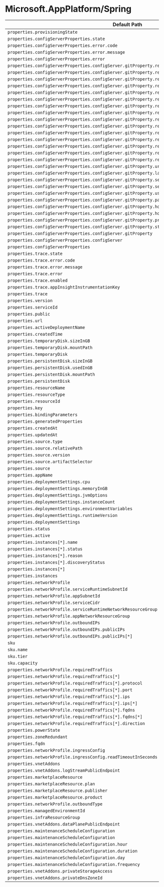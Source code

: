 # Microsoft.AppPlatform/Spring

| Default Path | Alias |
|---|---|
| `properties.provisioningState` | `Microsoft.AppPlatform/Spring/provisioningState` |
| `properties.configServerProperties.state` | `Microsoft.AppPlatform/Spring/configServerProperties.state` |
| `properties.configServerProperties.error.code` | `Microsoft.AppPlatform/Spring/configServerProperties.error.code` |
| `properties.configServerProperties.error.message` | `Microsoft.AppPlatform/Spring/configServerProperties.error.message` |
| `properties.configServerProperties.error` | `Microsoft.AppPlatform/Spring/configServerProperties.error` |
| `properties.configServerProperties.configServer.gitProperty.repositories[*].name` | `Microsoft.AppPlatform/Spring/configServerProperties.configServer.gitProperty.repositories[*].name` |
| `properties.configServerProperties.configServer.gitProperty.repositories[*].pattern[*]` | `Microsoft.AppPlatform/Spring/configServerProperties.configServer.gitProperty.repositories[*].pattern[*]` |
| `properties.configServerProperties.configServer.gitProperty.repositories[*].pattern` | `Microsoft.AppPlatform/Spring/configServerProperties.configServer.gitProperty.repositories[*].pattern` |
| `properties.configServerProperties.configServer.gitProperty.repositories[*].uri` | `Microsoft.AppPlatform/Spring/configServerProperties.configServer.gitProperty.repositories[*].uri` |
| `properties.configServerProperties.configServer.gitProperty.repositories[*].label` | `Microsoft.AppPlatform/Spring/configServerProperties.configServer.gitProperty.repositories[*].label` |
| `properties.configServerProperties.configServer.gitProperty.repositories[*].searchPaths[*]` | `Microsoft.AppPlatform/Spring/configServerProperties.configServer.gitProperty.repositories[*].searchPaths[*]` |
| `properties.configServerProperties.configServer.gitProperty.repositories[*].searchPaths` | `Microsoft.AppPlatform/Spring/configServerProperties.configServer.gitProperty.repositories[*].searchPaths` |
| `properties.configServerProperties.configServer.gitProperty.repositories[*].username` | `Microsoft.AppPlatform/Spring/configServerProperties.configServer.gitProperty.repositories[*].username` |
| `properties.configServerProperties.configServer.gitProperty.repositories[*].password` | `Microsoft.AppPlatform/Spring/configServerProperties.configServer.gitProperty.repositories[*].password` |
| `properties.configServerProperties.configServer.gitProperty.repositories[*].hostKey` | `Microsoft.AppPlatform/Spring/configServerProperties.configServer.gitProperty.repositories[*].hostKey` |
| `properties.configServerProperties.configServer.gitProperty.repositories[*].hostKeyAlgorithm` | `Microsoft.AppPlatform/Spring/configServerProperties.configServer.gitProperty.repositories[*].hostKeyAlgorithm` |
| `properties.configServerProperties.configServer.gitProperty.repositories[*].privateKey` | `Microsoft.AppPlatform/Spring/configServerProperties.configServer.gitProperty.repositories[*].privateKey` |
| `properties.configServerProperties.configServer.gitProperty.repositories[*].strictHostKeyChecking` | `Microsoft.AppPlatform/Spring/configServerProperties.configServer.gitProperty.repositories[*].strictHostKeyChecking` |
| `properties.configServerProperties.configServer.gitProperty.repositories[*]` | `Microsoft.AppPlatform/Spring/configServerProperties.configServer.gitProperty.repositories[*]` |
| `properties.configServerProperties.configServer.gitProperty.repositories` | `Microsoft.AppPlatform/Spring/configServerProperties.configServer.gitProperty.repositories` |
| `properties.configServerProperties.configServer.gitProperty.uri` | `Microsoft.AppPlatform/Spring/configServerProperties.configServer.gitProperty.uri` |
| `properties.configServerProperties.configServer.gitProperty.label` | `Microsoft.AppPlatform/Spring/configServerProperties.configServer.gitProperty.label` |
| `properties.configServerProperties.configServer.gitProperty.searchPaths[*]` | `Microsoft.AppPlatform/Spring/configServerProperties.configServer.gitProperty.searchPaths[*]` |
| `properties.configServerProperties.configServer.gitProperty.searchPaths` | `Microsoft.AppPlatform/Spring/configServerProperties.configServer.gitProperty.searchPaths` |
| `properties.configServerProperties.configServer.gitProperty.username` | `Microsoft.AppPlatform/Spring/configServerProperties.configServer.gitProperty.username` |
| `properties.configServerProperties.configServer.gitProperty.password` | `Microsoft.AppPlatform/Spring/configServerProperties.configServer.gitProperty.password` |
| `properties.configServerProperties.configServer.gitProperty.hostKey` | `Microsoft.AppPlatform/Spring/configServerProperties.configServer.gitProperty.hostKey` |
| `properties.configServerProperties.configServer.gitProperty.hostKeyAlgorithm` | `Microsoft.AppPlatform/Spring/configServerProperties.configServer.gitProperty.hostKeyAlgorithm` |
| `properties.configServerProperties.configServer.gitProperty.privateKey` | `Microsoft.AppPlatform/Spring/configServerProperties.configServer.gitProperty.privateKey` |
| `properties.configServerProperties.configServer.gitProperty.strictHostKeyChecking` | `Microsoft.AppPlatform/Spring/configServerProperties.configServer.gitProperty.strictHostKeyChecking` |
| `properties.configServerProperties.configServer.gitProperty` | `Microsoft.AppPlatform/Spring/configServerProperties.configServer.gitProperty` |
| `properties.configServerProperties.configServer` | `Microsoft.AppPlatform/Spring/configServerProperties.configServer` |
| `properties.configServerProperties` | `Microsoft.AppPlatform/Spring/configServerProperties` |
| `properties.trace.state` | `Microsoft.AppPlatform/Spring/trace.state` |
| `properties.trace.error.code` | `Microsoft.AppPlatform/Spring/trace.error.code` |
| `properties.trace.error.message` | `Microsoft.AppPlatform/Spring/trace.error.message` |
| `properties.trace.error` | `Microsoft.AppPlatform/Spring/trace.error` |
| `properties.trace.enabled` | `Microsoft.AppPlatform/Spring/trace.enabled` |
| `properties.trace.appInsightInstrumentationKey` | `Microsoft.AppPlatform/Spring/trace.appInsightInstrumentationKey` |
| `properties.trace` | `Microsoft.AppPlatform/Spring/trace` |
| `properties.version` | `Microsoft.AppPlatform/Spring/version` |
| `properties.serviceId` | `Microsoft.AppPlatform/Spring/serviceId` |
| `properties.public` | `Microsoft.AppPlatform/Spring/apps.public` |
| `properties.url` | `Microsoft.AppPlatform/Spring/apps.url` |
| `properties.activeDeploymentName` | `Microsoft.AppPlatform/Spring/apps.activeDeploymentName` |
| `properties.createdTime` | `Microsoft.AppPlatform/Spring/apps.createdTime` |
| `properties.temporaryDisk.sizeInGB` | `Microsoft.AppPlatform/Spring/apps.temporaryDisk.sizeInGB` |
| `properties.temporaryDisk.mountPath` | `Microsoft.AppPlatform/Spring/apps.temporaryDisk.mountPath` |
| `properties.temporaryDisk` | `Microsoft.AppPlatform/Spring/apps.temporaryDisk` |
| `properties.persistentDisk.sizeInGB` | `Microsoft.AppPlatform/Spring/apps.persistentDisk.sizeInGB` |
| `properties.persistentDisk.usedInGB` | `Microsoft.AppPlatform/Spring/apps.persistentDisk.usedInGB` |
| `properties.persistentDisk.mountPath` | `Microsoft.AppPlatform/Spring/apps.persistentDisk.mountPath` |
| `properties.persistentDisk` | `Microsoft.AppPlatform/Spring/apps.persistentDisk` |
| `properties.resourceName` | `Microsoft.AppPlatform/Spring/apps.bindings.resourceName` |
| `properties.resourceType` | `Microsoft.AppPlatform/Spring/apps.bindings.resourceType` |
| `properties.resourceId` | `Microsoft.AppPlatform/Spring/apps.bindings.resourceId` |
| `properties.key` | `Microsoft.AppPlatform/Spring/apps.bindings.key` |
| `properties.bindingParameters` | `Microsoft.AppPlatform/Spring/apps.bindings.bindingParameters` |
| `properties.generatedProperties` | `Microsoft.AppPlatform/Spring/apps.bindings.generatedProperties` |
| `properties.createdAt` | `Microsoft.AppPlatform/Spring/apps.bindings.createdAt` |
| `properties.updatedAt` | `Microsoft.AppPlatform/Spring/apps.bindings.updatedAt` |
| `properties.source.type` | `Microsoft.AppPlatform/Spring/apps.deployments.source.type` |
| `properties.source.relativePath` | `Microsoft.AppPlatform/Spring/apps.deployments.source.relativePath` |
| `properties.source.version` | `Microsoft.AppPlatform/Spring/apps.deployments.source.version` |
| `properties.source.artifactSelector` | `Microsoft.AppPlatform/Spring/apps.deployments.source.artifactSelector` |
| `properties.source` | `Microsoft.AppPlatform/Spring/apps.deployments.source` |
| `properties.appName` | `Microsoft.AppPlatform/Spring/apps.deployments.appName` |
| `properties.deploymentSettings.cpu` | `Microsoft.AppPlatform/Spring/apps.deployments.deploymentSettings.cpu` |
| `properties.deploymentSettings.memoryInGB` | `Microsoft.AppPlatform/Spring/apps.deployments.deploymentSettings.memoryInGB` |
| `properties.deploymentSettings.jvmOptions` | `Microsoft.AppPlatform/Spring/apps.deployments.deploymentSettings.jvmOptions` |
| `properties.deploymentSettings.instanceCount` | `Microsoft.AppPlatform/Spring/apps.deployments.deploymentSettings.instanceCount` |
| `properties.deploymentSettings.environmentVariables` | `Microsoft.AppPlatform/Spring/apps.deployments.deploymentSettings.environmentVariables` |
| `properties.deploymentSettings.runtimeVersion` | `Microsoft.AppPlatform/Spring/apps.deployments.deploymentSettings.runtimeVersion` |
| `properties.deploymentSettings` | `Microsoft.AppPlatform/Spring/apps.deployments.deploymentSettings` |
| `properties.status` | `Microsoft.AppPlatform/Spring/apps.deployments.status` |
| `properties.active` | `Microsoft.AppPlatform/Spring/apps.deployments.active` |
| `properties.instances[*].name` | `Microsoft.AppPlatform/Spring/apps.deployments.instances[*].name` |
| `properties.instances[*].status` | `Microsoft.AppPlatform/Spring/apps.deployments.instances[*].status` |
| `properties.instances[*].reason` | `Microsoft.AppPlatform/Spring/apps.deployments.instances[*].reason` |
| `properties.instances[*].discoveryStatus` | `Microsoft.AppPlatform/Spring/apps.deployments.instances[*].discoveryStatus` |
| `properties.instances[*]` | `Microsoft.AppPlatform/Spring/apps.deployments.instances[*]` |
| `properties.instances` | `Microsoft.AppPlatform/Spring/apps.deployments.instances` |
| `properties.networkProfile` | `Microsoft.AppPlatform/Spring/networkProfile` |
| `properties.networkProfile.serviceRuntimeSubnetId` | `Microsoft.AppPlatform/Spring/networkProfile.serviceRuntimeSubnetId` |
| `properties.networkProfile.appSubnetId` | `Microsoft.AppPlatform/Spring/networkProfile.appSubnetId` |
| `properties.networkProfile.serviceCidr` | `Microsoft.AppPlatform/Spring/networkProfile.serviceCidr` |
| `properties.networkProfile.serviceRuntimeNetworkResourceGroup` | `Microsoft.AppPlatform/Spring/networkProfile.serviceRuntimeNetworkResourceGroup` |
| `properties.networkProfile.appNetworkResourceGroup` | `Microsoft.AppPlatform/Spring/networkProfile.appNetworkResourceGroup` |
| `properties.networkProfile.outboundIPs` | `Microsoft.AppPlatform/Spring/networkProfile.outboundIPs` |
| `properties.networkProfile.outboundIPs.publicIPs` | `Microsoft.AppPlatform/Spring/networkProfile.outboundIPs.publicIPs` |
| `properties.networkProfile.outboundIPs.publicIPs[*]` | `Microsoft.AppPlatform/Spring/networkProfile.outboundIPs.publicIPs[*]` |
| `sku` | `Microsoft.AppPlatform/Spring/sku` |
| `sku.name` | `Microsoft.AppPlatform/Spring/sku.name` |
| `sku.tier` | `Microsoft.AppPlatform/Spring/sku.tier` |
| `sku.capacity` | `Microsoft.AppPlatform/Spring/sku.capacity` |
| `properties.networkProfile.requiredTraffics` | `Microsoft.AppPlatform/Spring/networkProfile.requiredTraffics` |
| `properties.networkProfile.requiredTraffics[*]` | `Microsoft.AppPlatform/Spring/networkProfile.requiredTraffics[*]` |
| `properties.networkProfile.requiredTraffics[*].protocol` | `Microsoft.AppPlatform/Spring/networkProfile.requiredTraffics[*].protocol` |
| `properties.networkProfile.requiredTraffics[*].port` | `Microsoft.AppPlatform/Spring/networkProfile.requiredTraffics[*].port` |
| `properties.networkProfile.requiredTraffics[*].ips` | `Microsoft.AppPlatform/Spring/networkProfile.requiredTraffics[*].ips` |
| `properties.networkProfile.requiredTraffics[*].ips[*]` | `Microsoft.AppPlatform/Spring/networkProfile.requiredTraffics[*].ips[*]` |
| `properties.networkProfile.requiredTraffics[*].fqdns` | `Microsoft.AppPlatform/Spring/networkProfile.requiredTraffics[*].fqdns` |
| `properties.networkProfile.requiredTraffics[*].fqdns[*]` | `Microsoft.AppPlatform/Spring/networkProfile.requiredTraffics[*].fqdns[*]` |
| `properties.networkProfile.requiredTraffics[*].direction` | `Microsoft.AppPlatform/Spring/networkProfile.requiredTraffics[*].direction` |
| `properties.powerState` | `Microsoft.AppPlatform/Spring/powerState` |
| `properties.zoneRedundant` | `Microsoft.AppPlatform/Spring/zoneRedundant` |
| `properties.fqdn` | `Microsoft.AppPlatform/Spring/fqdn` |
| `properties.networkProfile.ingressConfig` | `Microsoft.AppPlatform/Spring/networkProfile.ingressConfig` |
| `properties.networkProfile.ingressConfig.readTimeoutInSeconds` | `Microsoft.AppPlatform/Spring/networkProfile.ingressConfig.readTimeoutInSeconds` |
| `properties.vnetAddons` | `Microsoft.AppPlatform/Spring/vnetAddons` |
| `properties.vnetAddons.logStreamPublicEndpoint` | `Microsoft.AppPlatform/Spring/vnetAddons.logStreamPublicEndpoint` |
| `properties.marketplaceResource` | `Microsoft.AppPlatform/Spring/marketplaceResource` |
| `properties.marketplaceResource.plan` | `Microsoft.AppPlatform/Spring/marketplaceResource.plan` |
| `properties.marketplaceResource.publisher` | `Microsoft.AppPlatform/Spring/marketplaceResource.publisher` |
| `properties.marketplaceResource.product` | `Microsoft.AppPlatform/Spring/marketplaceResource.product` |
| `properties.networkProfile.outboundType` | `Microsoft.AppPlatform/Spring/networkProfile.outboundType` |
| `properties.managedEnvironmentId` | `Microsoft.AppPlatform/Spring/managedEnvironmentId` |
| `properties.infraResourceGroup` | `Microsoft.AppPlatform/Spring/infraResourceGroup` |
| `properties.vnetAddons.dataPlanePublicEndpoint` | `Microsoft.AppPlatform/Spring/vnetAddons.dataPlanePublicEndpoint` |
| `properties.maintenanceScheduleConfiguration` | `Microsoft.AppPlatform/Spring/maintenanceScheduleConfiguration.Weekly` |
| `properties.maintenanceScheduleConfiguration` | `Microsoft.AppPlatform/Spring/maintenanceScheduleConfiguration` |
| `properties.maintenanceScheduleConfiguration.hour` | `Microsoft.AppPlatform/Spring/maintenanceScheduleConfiguration.Weekly.hour` |
| `properties.maintenanceScheduleConfiguration.duration` | `Microsoft.AppPlatform/Spring/maintenanceScheduleConfiguration.Weekly.duration` |
| `properties.maintenanceScheduleConfiguration.day` | `Microsoft.AppPlatform/Spring/maintenanceScheduleConfiguration.Weekly.day` |
| `properties.maintenanceScheduleConfiguration.frequency` | `Microsoft.AppPlatform/Spring/maintenanceScheduleConfiguration.frequency` |
| `properties.vnetAddons.privateStorageAccess` | `Microsoft.AppPlatform/Spring/vnetAddons.privateStorageAccess` |
| `properties.vnetAddons.privateDnsZoneId` | `Microsoft.AppPlatform/Spring/vnetAddons.privateDnsZoneId` |

